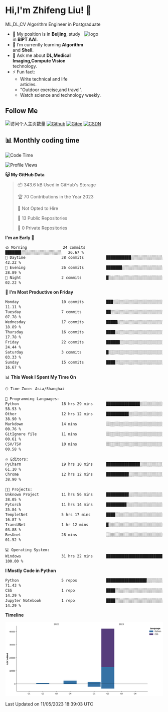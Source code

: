 <!--
**stonedada/stonedada** is a ✨ _special_ ✨ repository because its `README.md` (this file) appears on your GitHub profile.

Here are some ideas to get you started:

- 🔭 I’m currently working on ...
- 🌱 I’m currently learning ...
- 👯 I’m looking to collaborate on ...
- 🤔 I’m looking for help with ...
- 💬 Ask me about ...
- 📫 How to reach me: ...
- 😄 Pronouns: ...
- ⚡ Fun fact: ...
-->
# Hi,I'm Zhifeng Liu! 👋
ML,DL,CV Algorithm Engineer in Postgraduate

<img src="https://github-readme-stats-git-masterrstaa-rickstaa.vercel.app/api?username=stonedada&show_icons=true&count_private=true&theme=vue" alt="logo" height="160" align="right" width="50%" />

- 🔭 My position is in **Beijing**, study in **BIPT AAI**.
- 🌱 I’m currently learning **Algorithm** and **Shell**.
- 💬 Ask me about **DL,Medical Imaging,Compute Vision** technology.
- ⚡ Fun fact: 
  - Write technical and life articles.
  - "Outdoor exercise,and travel".
  - Watch science and technology weekly.

## Follow Me
![访问个人主页数量](https://komarev.com/ghpvc/?username=stonedada&color=green)
[![Github](https://img.shields.io/github/followers/stonedada?label=Github&style=social)](https://github.com/stonedada)
[![Gitee](https://img.shields.io/badge/-Gitee-EA4335?style=flat-square&logo=Gitee&logoColor=white)](https://gitee.com/liu-shitou)
[![CSDN](https://img.shields.io/badge/-CSDN-c14438?style=flat-square&logo=C&logoColor=white)](https://blog.csdn.net/weixin_43913261?type=blog)
<!--
## GitHub Infos

<img src="https://github-profile-trophy.vercel.app/?username=stonedada&theme=flat&column=7" alt="logo" height="160" align="center" style="margin: auto;" />
[![GitHub Streak](https://github-readme-streak-stats.herokuapp.com/?user=stonedada&theme=vue)](https://github.com/stonedada)

<a href="https://github.com/stonedada">
  <img src="https://github-readme-stats-git-masterrstaa-rickstaa.vercel.app/api/top-langs/?username=stonedada&layout=compact&theme=vue" />
</a>

[![Anser's wakatime stats](https://github-readme-stats.vercel.app/api/wakatime?username=stonedada&layout=compact&custom_title=Wakatime%20Stats%20(this%20week))](https://wakatime.com/@stonedada)
-->

## :bar_chart: Monthly coding time

<!--START_SECTION:waka-->
![Code Time](http://img.shields.io/badge/Code%20Time-146%20hrs%2015%20mins-blue)

![Profile Views](http://img.shields.io/badge/Profile%20Views-10-blue)

**🐱 My GitHub Data** 

> 📦 343.6 kB Used in GitHub's Storage 
 > 
> 🏆 70 Contributions in the Year 2023
 > 
> 🚫 Not Opted to Hire
 > 
> 📜 13 Public Repositories 
 > 
> 🔑 0 Private Repositories 
 > 
**I'm an Early 🐤** 

```text
🌞 Morning                24 commits          ███████░░░░░░░░░░░░░░░░░░   26.67 % 
🌆 Daytime                38 commits          ███████████░░░░░░░░░░░░░░   42.22 % 
🌃 Evening                26 commits          ███████░░░░░░░░░░░░░░░░░░   28.89 % 
🌙 Night                  2 commits           █░░░░░░░░░░░░░░░░░░░░░░░░   02.22 % 
```
📅 **I'm Most Productive on Friday** 

```text
Monday                   10 commits          ███░░░░░░░░░░░░░░░░░░░░░░   11.11 % 
Tuesday                  7 commits           ██░░░░░░░░░░░░░░░░░░░░░░░   07.78 % 
Wednesday                17 commits          █████░░░░░░░░░░░░░░░░░░░░   18.89 % 
Thursday                 16 commits          ████░░░░░░░░░░░░░░░░░░░░░   17.78 % 
Friday                   22 commits          ██████░░░░░░░░░░░░░░░░░░░   24.44 % 
Saturday                 3 commits           █░░░░░░░░░░░░░░░░░░░░░░░░   03.33 % 
Sunday                   15 commits          ████░░░░░░░░░░░░░░░░░░░░░   16.67 % 
```


📊 **This Week I Spent My Time On** 

```text
🕑︎ Time Zone: Asia/Shanghai

💬 Programming Languages: 
Python                   18 hrs 29 mins      ███████████████░░░░░░░░░░   58.93 % 
Other                    12 hrs 12 mins      ██████████░░░░░░░░░░░░░░░   38.90 % 
Markdown                 14 mins             ░░░░░░░░░░░░░░░░░░░░░░░░░   00.76 % 
GitIgnore file           11 mins             ░░░░░░░░░░░░░░░░░░░░░░░░░   00.61 % 
CSV/TSV                  10 mins             ░░░░░░░░░░░░░░░░░░░░░░░░░   00.58 % 

🔥 Editors: 
PyCharm                  19 hrs 10 mins      ███████████████░░░░░░░░░░   61.10 % 
Chrome                   12 hrs 12 mins      ██████████░░░░░░░░░░░░░░░   38.90 % 

🐱‍💻 Projects: 
Unknown Project          11 hrs 56 mins      ██████████░░░░░░░░░░░░░░░   38.05 % 
Pytorch                  11 hrs 14 mins      █████████░░░░░░░░░░░░░░░░   35.84 % 
TempletNet               5 hrs 17 mins       ████░░░░░░░░░░░░░░░░░░░░░   16.87 % 
TransUNet                1 hr 12 mins        █░░░░░░░░░░░░░░░░░░░░░░░░   03.88 % 
ResUnet                  28 mins             ░░░░░░░░░░░░░░░░░░░░░░░░░   01.52 % 

💻 Operating System: 
Windows                  31 hrs 22 mins      █████████████████████████   100.00 % 
```

**I Mostly Code in Python** 

```text
Python                   5 repos             ██████████████████░░░░░░░   71.43 % 
CSS                      1 repo              ████░░░░░░░░░░░░░░░░░░░░░   14.29 % 
Jupyter Notebook         1 repo              ████░░░░░░░░░░░░░░░░░░░░░   14.29 % 
```



**Timeline**

![Lines of Code chart](https://raw.githubusercontent.com/stonedada/stonedada/main/assets/bar_graph.png)


 Last Updated on 11/05/2023 18:39:03 UTC
<!--END_SECTION:waka-->